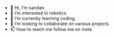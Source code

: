 - 👋 Hi, I’m sandan
- 👀 I’m interested in robotics
- 🌱 I’m currently learning coding
- 💞️ I’m looking to collaborate on various projects
- 📫 How to reach me follow me on insta

<!---
putai7/putai7 is a ✨ special ✨ repository because its `README.md` (this file) appears on your GitHub profile.
You can click the Preview link to take a look at your changes.
--->
